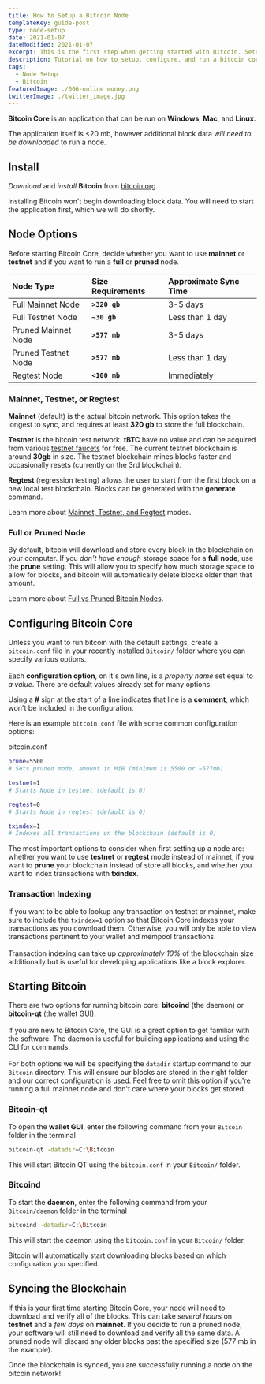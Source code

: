 ```yaml
---
title: How to Setup a Bitcoin Node
templateKey: guide-post
type: node-setup
date: 2021-01-07
dateModified: 2021-01-07
excerpt: This is the first step when getting started with Bitcoin. Setup your own node to begin interacting with the network.
description: Tutorial on how to setup, configure, and run a bitcoin core node. Explains details needed to get started on the bitcoin network.
tags:
  - Node Setup
  - Bitcoin
featuredImage: ./006-online money.png
twitterImage: ./twitter_image.jpg
---
```


**Bitcoin Core** is an application that can be run on **Windows**, **Mac**, and **Linux**.

The application itself is <20 mb, however additional block data _will need to be downloaded_ to run a node.

## Install

*Download* and *install* **Bitcoin** from [bitcoin.org](https://bitcoin.org/en/download).

Installing Bitcoin won't begin downloading block data. You will need to start the application first, which we will do shortly.

## Node Options

Before starting Bitcoin Core, decide whether you want to use **mainnet** or **testnet** and if you want to run a **full** or **pruned** node.

| Node Type           | Size Requirements | Approximate Sync Time |
| :------------------ | :---------------- | :-------------------- |
| Full Mainnet Node   | **`>320 gb`**       | 3-5 days              |
| Full Testnet Node   | **`~30 gb`**    | Less than 1 day       |
| Pruned Mainnet Node | **`>577 mb`**    | 3-5 days              |
| Pruned Testnet Node | **`>577 mb`**    | Less than 1 day       |
| Regtest Node        | **`<100 mb`**  | Immediately           |

### Mainnet, Testnet, or Regtest

**Mainnet** (default) is the actual bitcoin network. This option takes the longest to sync, and requires at least **320 gb** to store the full blockchain.

**Testnet** is the bitcoin test network. **tBTC** have no value and can be acquired from various [testnet faucets](https://testnet-faucet.mempool.co/) for free. The current testnet blockchain is around **30gb** in size. The testnet blockchain mines blocks faster and occasionally resets (currently on the 3rd blockchain).

**Regtest** (regression testing) allows the user to start from the first block on a new local test blockchain. Blocks can be generated with the **generate** command.

Learn more about [Mainnet, Testnet, and Regtest](http://localhost:8000/mainnet-testnet-and-regtest-modes/) modes.

### Full or Pruned Node
By default, bitcoin will download and store every block in the blockchain on your computer. If you *don't have enough* storage space for a **full node**, use the **prune** setting. This will allow you to specify how much storage space to allow for blocks, and bitcoin will automatically delete blocks older than that amount.  

Learn more about [Full vs Pruned Bitcoin Nodes](http://localhost:8000/mainnet-testnet-and-regtest-modes/).


## Configuring Bitcoin Core

Unless you want to run bitcoin with the default settings, create a `bitcoin.conf` file in your recently installed `Bitcoin/` folder where you can specify various options.  
<br />
Each **configuration option**, on it's own line, is a *property name* set equal to *a value*. There are default values already set for many options.  

Using a **#** sign at the start of a line indicates that line is a **comment**, which won't be included in the configuration.  

Here is an example `bitcoin.conf` file with some common configuration options:

<div class="filename">bitcoin.conf</div>

```bash
prune=5500
# Sets pruned mode, amount in MiB (minimum is 5500 or ~577mb)

testnet=1
# Starts Node in testnet (default is 0)

regtest=0
# Starts Node in regtest (default is 0)

txindex=1
# Indexes all transactions on the blockchain (default is 0)  
```

The most important options to consider when first setting up a node are: whether you want to use **testnet** or **regtest** mode instead of mainnet, if you want to **prune** your blockchain instead of store all blocks, and whether you want to index transactions with **txindex**.  

### Transaction Indexing

If you want to be able to lookup any transaction on testnet or mainnet, make sure to include the `txindex=1` option so that Bitcoin Core indexes your transactions as you download them. Otherwise, you will only be able to view transactions pertinent to your wallet and mempool transactions.  
<br />
Transaction indexing can take up *approximately 10%* of the blockchain size additionally but is useful for developing applications like a block explorer.

## Starting Bitcoin

There are two options for running bitcoin core: **bitcoind** (the daemon) or **bitcoin-qt** (the wallet GUI).  
<br />
If you are new to Bitcoin Core, the GUI is a great option to get familiar with the software. The daemon is useful for building applications and using the CLI for commands.  
<br />
For both options we will be specifying the `datadir` startup command to our `Bitcoin` directory. This will ensure our blocks are stored in the right folder and our correct configuration is used. Feel free to omit this option if you're running a full mainnet node and don't care where your blocks get stored.

### Bitcoin-qt

To open the **wallet GUI**, enter the following command from your `Bitcoin` folder in the terminal

```bash
bitcoin-qt -datadir=C:\Bitcoin
```

This will start Bitcoin QT using the `bitcoin.conf` in your `Bitcoin/` folder.

### Bitcoind

To start the **daemon**, enter the following command from your `Bitcoin/daemon` folder in the terminal

```bash
bitcoind -datadir=C:\Bitcoin
```

This will start the daemon using the `bitcoin.conf` in your `Bitcoin/` folder.

Bitcoin will automatically start downloading blocks based on which configuration you specified.

## Syncing the Blockchain

If this is your first time starting Bitcoin Core, your node will need to download and verify all of the blocks. This can take *several hours* on **testnet** and a *few days* on **mainnet**. If you decide to run a pruned node, your software will still need to download and verify all the same data. A pruned node will discard any older blocks past the specified size (577 mb in the example).  

Once the blockchain is synced, you are successfully running a node on the bitcoin network!